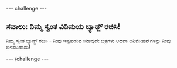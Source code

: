 --- challenge ---

## ಸವಾಲು: ನಿಮ್ಮ ಸ್ವಂತ ವಿನಿಮಯ ಬ್ಯಾಡ್ಜ್ ರಚಿಸಿ!

ನಿಮ್ಮ ಸ್ವಂತ ಬ್ಯಾಡ್ಜ್ ರಚಿಸಿ - ನೀವು ಇಷ್ಟಪಡುವ ಯಾವುದೇ ಚಿತ್ರಗಳು ಅಥವಾ ಅನಿಮೇಷನ್‌ಗಳನ್ನು ನೀವು ಬಳಸಬಹುದು!

--- /challenge ---